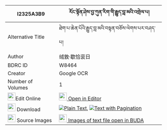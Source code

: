 |I2325A3B9|རོང་སྟོན་ཤེས་བྱ་ཀུན་རིག་གི་རྒྱུད་བླ་མའི་འགྲེལ་པ། 
| --- | --- 
|Alternative Title |ཐེག་པ་ཆེན་པོའི་རྒྱུད་བླ་མའི་བསྟན་བཅོས་ལེགས་པར་བཤད་པ།
|Author| 绒敦·歇恰衮日
|BDRC ID | W8464
|Creator | Google OCR
|Number of Volumes| 1
|<img width="25" src="https://img.icons8.com/color/25/000000/edit-property.png">Edit Online| [<img width="25" src="https://avatars.githubusercontent.com/u/45091458?s=200&v=4"> Open in Editor](http://editor.openpecha.org/I2325A3B9)
|<img width="25" src="https://img.icons8.com/fluent/48/000000/download-2.png"/>  Download | [![](https://img.icons8.com/color/20/000000/txt.png)Plain Text](https://github.com/Openpecha/I2325A3B9/releases/download/v1/rong_ton_sheja_kunrik_gi_gyula_plain_I2325A3B9.zip), [![](https://img.icons8.com/color/20/000000/txt.png)Text with Pagination](https://github.com/Openpecha/I2325A3B9/releases/download/v1/rong_ton_sheja_kunrik_gi_gyula_pages_I2325A3B9.zip)
|<img width="25" src="https://img.icons8.com/plasticine/100/000000/pictures-folder.png"/>  Source Images | [<img width="25" src="https://library.bdrc.io/icons/BUDA-small.svg"> Images of text file open in BUDA](https://library.bdrc.io/show/bdr:W8464)